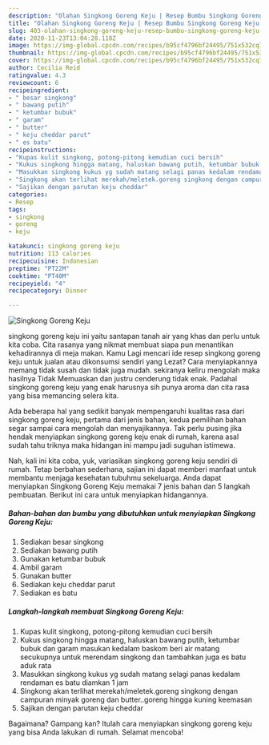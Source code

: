 ```yaml
---
description: "Olahan Singkong Goreng Keju | Resep Bumbu Singkong Goreng Keju Yang Enak dan Simpel"
title: "Olahan Singkong Goreng Keju | Resep Bumbu Singkong Goreng Keju Yang Enak dan Simpel"
slug: 403-olahan-singkong-goreng-keju-resep-bumbu-singkong-goreng-keju-yang-enak-dan-simpel
date: 2020-11-23T13:04:28.118Z
image: https://img-global.cpcdn.com/recipes/b95cf4796bf24495/751x532cq70/singkong-goreng-keju-foto-resep-utama.jpg
thumbnail: https://img-global.cpcdn.com/recipes/b95cf4796bf24495/751x532cq70/singkong-goreng-keju-foto-resep-utama.jpg
cover: https://img-global.cpcdn.com/recipes/b95cf4796bf24495/751x532cq70/singkong-goreng-keju-foto-resep-utama.jpg
author: Cecilia Reid
ratingvalue: 4.3
reviewcount: 6
recipeingredient:
- " besar singkong"
- " bawang putih"
- " ketumbar bubuk"
- " garam"
- " butter"
- " keju cheddar parut"
- " es batu"
recipeinstructions:
- "Kupas kulit singkong, potong-pitong kemudian cuci bersih"
- "Kukus singkong hingga matang, haluskan bawang putih, ketumbar bubuk dan garam masukan kedalam baskom beri air matang secukupnya untuk merendam singkong dan tambahkan juga es batu aduk rata"
- "Masukkan singkong kukus yg sudah matang selagi panas kedalam rendaman es batu diamkan 1 jam"
- "Singkong akan terlihat merekah/meletek.goreng singkong dengan campuran minyak goreng dan butter..goreng hingga kuning keemasan"
- "Sajikan dengan parutan keju cheddar"
categories:
- Resep
tags:
- singkong
- goreng
- keju

katakunci: singkong goreng keju 
nutrition: 113 calories
recipecuisine: Indonesian
preptime: "PT22M"
cooktime: "PT40M"
recipeyield: "4"
recipecategory: Dinner

---
```



![Singkong Goreng Keju](https://img-global.cpcdn.com/recipes/b95cf4796bf24495/751x532cq70/singkong-goreng-keju-foto-resep-utama.jpg)


singkong goreng keju ini yaitu santapan tanah air yang khas dan perlu untuk kita coba. Cita rasanya yang nikmat membuat siapa pun menantikan kehadirannya di meja makan.
Kamu Lagi mencari ide resep singkong goreng keju untuk jualan atau dikonsumsi sendiri yang Lezat? Cara menyiapkannya memang tidak susah dan tidak juga mudah. sekiranya keliru mengolah maka hasilnya Tidak Memuaskan dan justru cenderung tidak enak. Padahal singkong goreng keju yang enak harusnya sih punya aroma dan cita rasa yang bisa memancing selera kita.



Ada beberapa hal yang sedikit banyak mempengaruhi kualitas rasa dari singkong goreng keju, pertama dari jenis bahan, kedua pemilihan bahan segar sampai cara mengolah dan menyajikannya. Tak perlu pusing jika hendak menyiapkan singkong goreng keju enak di rumah, karena asal sudah tahu triknya maka hidangan ini mampu jadi suguhan istimewa.


Nah, kali ini kita coba, yuk, variasikan singkong goreng keju sendiri di rumah. Tetap berbahan sederhana, sajian ini dapat memberi manfaat untuk membantu menjaga kesehatan tubuhmu sekeluarga. Anda dapat menyiapkan Singkong Goreng Keju memakai 7 jenis bahan dan 5 langkah pembuatan. Berikut ini cara untuk menyiapkan hidangannya.

<!--inarticleads1-->

##### Bahan-bahan dan bumbu yang dibutuhkan untuk menyiapkan Singkong Goreng Keju:

1. Sediakan  besar singkong
1. Sediakan  bawang putih
1. Gunakan  ketumbar bubuk
1. Ambil  garam
1. Gunakan  butter
1. Sediakan  keju cheddar parut
1. Sediakan  es batu




<!--inarticleads2-->

##### Langkah-langkah membuat Singkong Goreng Keju:

1. Kupas kulit singkong, potong-pitong kemudian cuci bersih
1. Kukus singkong hingga matang, haluskan bawang putih, ketumbar bubuk dan garam masukan kedalam baskom beri air matang secukupnya untuk merendam singkong dan tambahkan juga es batu aduk rata
1. Masukkan singkong kukus yg sudah matang selagi panas kedalam rendaman es batu diamkan 1 jam
1. Singkong akan terlihat merekah/meletek.goreng singkong dengan campuran minyak goreng dan butter..goreng hingga kuning keemasan
1. Sajikan dengan parutan keju cheddar




Bagaimana? Gampang kan? Itulah cara menyiapkan singkong goreng keju yang bisa Anda lakukan di rumah. Selamat mencoba!
